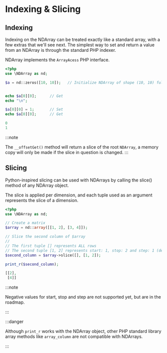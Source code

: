 # Indexing & Slicing

## Indexing

Indexing on the NDArray can be treated exactly like a standard array, with a few extras that we'll see next. The simplest way to set 
and return a value from an NDArray is through the standard PHP indexer.

NDArray implements the `ArrayAcess` PHP interface.

```php 
<?php
use \NDArray as nd;

$a = nd::zeros([10, 10]);   // Initialize NDArray of shape (10, 10) full of zeros


echo $a[0][0];      // Get
echo "\n";

$a[0][0] = 1;       // Set
echo $a[0][0];      // Get

```
```php @title="Output" 
0
1
```

:::note

The `__offsetGet()` method will return a slice of the root `NDArray`, 
a memory copy will only be made if the slice in question is changed.
:::

## Slicing 


Python-inspired slicing can be used with NDArrays by calling the slice() method of any NDArray object.

The slice is applied per dimension, and each tuple used as an argument represents the slice of a dimension.

```php 
<?php
use \NDArray as nd;

// Create a matrix
$array = nd::array([[1, 2], [3, 4]]);

// Slice the second column of $array
//
// The first tuple [] represents ALL rows
// The second tuple [1, 2] represents start: 1, stop: 2 and step: 1 (default)
$second_column = $array->slice([], [1, 2]);

print_r($second_column);
```
```php @title="Output" 
[[2],
 [4]]
```

:::note

Negative values ​​for start, stop and step are 
not supported yet, but are in the roadmap.

:::

:::danger

Although `print_r` works with the NDArray object, other PHP standard library array 
methods like `array_column` are not compatible with NDArrays.

:::